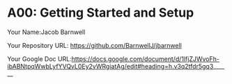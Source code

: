 # A00: Getting Started and Setup

Your Name:Jacob Barnwell

Your Repository URL: https://github.com/BarnwellJ/jbarnwell

Your Google Doc URL:https://docs.google.com/document/d/1lfjZJWvoFh-ibABNtpqWwbLyfYVQvL0Ey2vWRgiatAg/edit#heading=h.v3q2tfdr5gq3______
